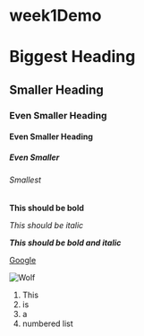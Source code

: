 # week1Demo

# Biggest Heading
## Smaller Heading
### Even Smaller Heading
#### Even Smaller Heading
##### Even Smaller
###### Smallest

**This should be bold**

*This should be italic*

***This should be bold and italic***

[Google](http://www.google.com)

![Wolf](https://encrypted-tbn0.gstatic.com/images?q=tbn:ANd9GcTdwkOBsplTqCvGuCd0hR3tfkL6zMfF9xuKZg&usqp=CAU)
  
1. This
1. is
1. a
1. numbered list

